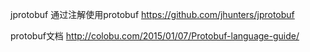 jprotobuf
通过注解使用protobuf
https://github.com/jhunters/jprotobuf

protobuf文档
http://colobu.com/2015/01/07/Protobuf-language-guide/